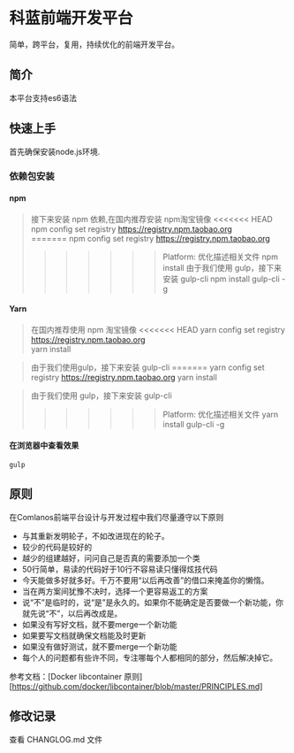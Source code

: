 # 科蓝前端开发平台
简单，跨平台，复用，持续优化的前端开发平台。

## 简介
本平台支持es6语法

## 快速上手
首先确保安装node.js环境.

### 依赖包安装
#### npm
> 接下来安装 npm 依赖,在国内推荐安装 npm淘宝镜像
<<<<<<< HEAD
    npm config set registry https://registry.npm.taobao.org  
=======
    npm config set registry https://registry.npm.taobao.org
>>>>>>> Platform: 优化描述相关文件
    npm install
> 由于我们使用 gulp，接下来安装 gulp-cli
    npm install gulp-cli -g

#### Yarn
> 在国内推荐使用 npm 淘宝镜像
<<<<<<< HEAD
    yarn config set registry https://registry.npm.taobao.org  
    yarn install     

> 由于我们使用gulp，接下来安装 gulp-cli 
=======
    yarn config set registry https://registry.npm.taobao.org 
    yarn install 

> 由于我们使用 gulp，接下来安装 gulp-cli 
>>>>>>> Platform: 优化描述相关文件
    yarn install gulp-cli -g

#### 在浏览器中查看效果
    gulp

## 原则
在Comlanos前端平台设计与开发过程中我们尽量遵守以下原则

* 与其重新发明轮子，不如改进现在的轮子。
* 较少的代码是较好的
* 越少的组建越好，问问自己是否真的需要添加一个类
* 50行简单，易读的代码好于10行不容易读只懂得炫技代码
* 今天能做多好就多好。千万不要用“以后再改善”的借口来掩盖你的懒惰。
* 当在两方案间犹豫不决时，选择一个更容易返工的方案
* 说“不”是临时的，说“是”是永久的。如果你不能确定是否要做一个新功能，你就先说“不”，以后再改成是。
* 如果没有写好文档，就不要merge一个新功能
* 如果要写文档就确保文档能及时更新
* 如果没有做好测试，就不要merge一个新功能
* 每个人的问题都有些许不同，专注哪每个人都相同的部分，然后解决掉它。

参考文档：[Docker libcontainer 原则][https://github.com/docker/libcontainer/blob/master/PRINCIPLES.md]

## 修改记录
查看 CHANGLOG.md 文件
